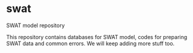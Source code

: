 # swat
SWAT model repository

This repository contains databases for SWAT model, codes for preparing SWAT data and common errors. We will keep adding more stuff too.
